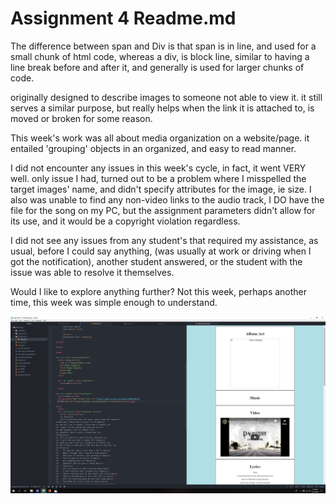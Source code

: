 <h1> Assignment 4 Readme.md</h1>

The difference between span and Div is that span is in line, and used for
a small chunk of html code, whereas a div, is block line, similar to having
a line break before and after it, and generally is used for larger chunks of code.

originally designed to describe images to someone not able to view it. it still
serves a similar purpose, but really helps when the link it is attached to,
is moved or broken for some reason.

This week's work was all about media organization on a website/page. it
entailed 'grouping' objects in an organized, and easy to read manner.

I did not encounter any issues in this week's cycle, in fact, it went VERY well.
only issue I had, turned out to be a problem where I misspelled the target images'
name, and didn't specify attributes for the image, ie size. I also was unable to find
any non-video links to the audio track, I DO have the file for the song on my PC,
but the assignment parameters didn't allow for its use, and it would be a
copyright violation regardless.

I did not see any issues from any student's that required my assistance, as usual,
before I could say anything, (was usually at work or driving when I got the
notification), another student answered, or the student with the issue was able
to resolve it themselves.

Would I like to explore anything further? Not this week, perhaps another time,
this week was simple enough to understand.


<center><img src="ss1.JPG" alt="Screenshot of workspace"></center> 
